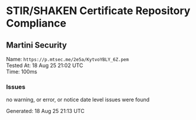 # STIR/SHAKEN Certificate Repository Compliance

## Martini Security

Name: `https://p.mtsec.me/2e5a/KytvoYBLY_6Z.pem`\
Tested At: 18 Aug 25 21:02 UTC\
Time: 100ms

### Issues

no warning, or error, or notice date level issues were found

Generated: 18 Aug 25 21:13 UTC